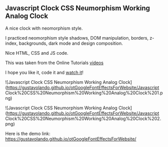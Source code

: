 ## Javascript Clock CSS Neumorphism Working Analog Clock

A nice clock with neomorphism style.

I practiced neomorphism style shadows, DOM manipulation, borders, z-index, backgrounds, dark mode and design composition.

Nice HTML, CSS and JS code.

This was taken from the Online Tutorials [videos](https://www.youtube.com/watch?v=weZFfrjF-k4)

I hope you like it, code it and [watch it](https://gustavolando.github.io/otGoogleFontEffectsForWebsite/)!

![Javascript Clock CSS Neumorphism Working Analog Clock](https://gustavolando.github.io/otGoogleFontEffectsForWebsite/Javascript Clock%20CSS%20Neumorphism%20Working%20Analog%20Clock%201.png)

![Javascript Clock CSS Neumorphism Working Analog Clock](https://gustavolando.github.io/otGoogleFontEffectsForWebsite/Javascript Clock%20CSS%20Neumorphism%20Working%20Analog%20Clock%202.png)

Here is the demo link:  https://gustavolando.github.io/otGoogleFontEffectsForWebsite/

